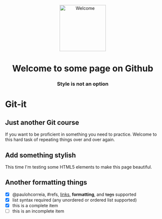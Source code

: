 <p align="center">
  <img src="https://octodex.github.com/images/filmtocat.png" alt="Welcome" height="150 px" width="150 px">
</p>

<h1 align="center">Welcome to some page on Github</h1>

<h3 align="center">Style is not an option</h3>

# Git-it

<h2>
  <span class='icon icon-info'></span> Just another Git course
</h2>

If you want to be proficient in something you need to practice. Welcome to this hard task of repeating things over and over again.

<h2>
  <span class='icon icon-device-camera-video'></span> Add something stylish
</h2>

This time I'm testing some HTML5 elements to make this page beautiful.

## Another formatting things

- [x] @paulohcorreia, #refs, [links](), **formatting**, and <del>tags</del> supported
- [x] list syntax required (any unordered or ordered list supported)
- [x] this is a complete item
- [ ] this is an incomplete item
